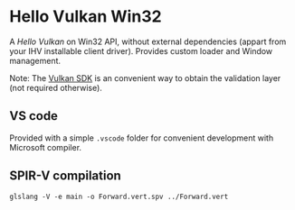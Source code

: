 # Hello Vulkan Win32

A _Hello Vulkan_ on Win32 API, without external dependencies (appart from your IHV installable client driver).
Provides custom loader and Window management.

Note: The [Vulkan SDK](https://www.lunarg.com/vulkan-sdk/) is an convenient way to obtain the validation layer (not required otherwise).

## VS code

Provided with a simple `.vscode` folder for convenient development with Microsoft compiler.

## SPIR-V compilation

    glslang -V -e main -o Forward.vert.spv ../Forward.vert
